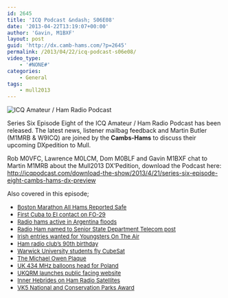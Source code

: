 ```yaml
---
id: 2645
title: 'ICQ Podcast &ndash; S06E08'
date: '2013-04-22T13:19:07+00:00'
author: 'Gavin, M1BXF'
layout: post
guid: 'http://dx.camb-hams.com/?p=2645'
permalink: /2013/04/22/icq-podcast-s06e08/
video_type:
    - '#NONE#'
categories:
    - General
tags:
    - mull2013
---
```


![ICQ Amateur / Ham Radio Podcast](http://icqpodcast.com/item/5112a46ae4b05fc0bacc88b6?format=original)

Series Six Episode Eight of the ICQ Amateur / Ham Radio Podcast has been released. The latest news, listener mailbag feedback and Martin Butler (M1MRB &amp; W9ICQ) are joined by the **Cambs-Hams** to discuss their upcoming DXpedition to Mull.

Rob M0VFC, Lawrence M0LCM, Dom M0BLF and Gavin M1BXF chat to Martin M1MRB about the Mull2013 DX’Pedition, download the Podcast here: <http://icqpodcast.com/download-the-show/2013/4/21/series-six-episode-eight-cambs-hams-dx-preview>

Also covered in this episode;

- [<span style="font-size: small;">Boston Marathon All Hams Reported Safe</span>](http://icqpodcast.com/news/2013/4/21/boston-marathon-all-hams-reported-safe)
- [<span style="font-size: small;">First Cuba to EI contact on FO-29</span>](http://icqpodcast.com/news/2013/4/21/first-cuba-to-ei-contact-on-fo-29)
- [<span style="font-size: small;">Radio hams active in Argentina floods</span>](http://icqpodcast.com/news/2013/4/21/radio-hams-active-in-argentina-floods)
- [<span style="font-size: small;">Radio Ham named to Senior State Department Telecom post</span>](http://icqpodcast.com/news/2013/4/21/radio-ham-named-to-senior-state-department-telecom-post)
- [<span style="font-size: small;">Irish entries wanted for Youngsters On The Air</span>](http://icqpodcast.com/news/2013/4/21/irish-entries-wanted-for-youngsters-on-the-air)
- [<span style="font-size: small;">Ham radio club’s 90th birthday</span>](http://icqpodcast.com/news/2013/4/21/ham-radio-clubs-90th-birthday)
- [<span style="font-size: small;">Warwick University students fly CubeSat</span>](http://icqpodcast.com/news/2013/4/21/warwick-university-students-fly-cubesat)
- [<span style="font-size: small;">The Michael Owen Plaque</span>](http://icqpodcast.com/news/2013/4/21/the-michael-owen-plaque)
- [<span style="font-size: small;">UK 434 MHz balloons head for Poland</span>](http://icqpodcast.com/news/2013/4/21/uk-434-mhz-balloons-head-for-poland)
- [<span style="font-size: small;">UKQRM launches public facing website</span>](http://icqpodcast.com/news/2013/4/21/ukqrm-launches-public-facing-website)
- [<span style="font-size: small;">Inner Hebrides on Ham Radio Satellites</span>](http://icqpodcast.com/news/2013/4/21/inner-hebrides-on-ham-radio-satellites)
- <span style="font-size: small;">[VK5 National and Conservation Parks Award](http://icqpodcast.com/news/2013/4/21/vk5-national-and-conservation-parks-award)</span>